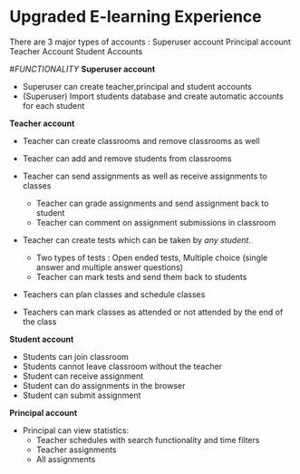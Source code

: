 # Upgraded E-learning Experience
There are 3 major types of accounts : 
 Superuser account
 Principal account
 Teacher Account
 Student Accounts

#*FUNCTIONALITY*
**Superuser account**
- Superuser can create teacher,principal and student accounts
- (Superuser) Import students database and create automatic accounts for each student

**Teacher account**
- Teacher can create classrooms and remove classrooms as well
- Teacher can add and remove students from classrooms 
- Teacher can send assignments as well as receive assignments to classes
  - Teacher can grade assignments and send assignment back to student
  - Teacher can comment on assignment submissions in classroom
  
- Teacher can create tests which can be taken by *any student*. 
  - Two types of tests : Open ended tests, Multiple choice (single answer and multiple answer questions)
  - Teacher can mark tests and send them back to students

- Teachers can plan classes and schedule classes
- Teachers can mark classes as attended or not attended by the end of the class

**Student account**
- Students can join classroom
- Students cannot leave classroom without the teacher
- Student can receive assignment
- Student can do assignments in the browser
- Student can submit assignment

**Principal account**
- Principal can view statistics:
  - Teacher schedules with search functionality and time filters
  - Teacher assignments
  - All assignments
